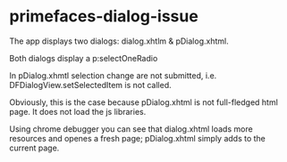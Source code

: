# primefaces-dialog-issue


The app displays two dialogs: dialog.xhtlm & pDialog.xhtml. 

Both dialogs display a p:selectOneRadio

In pDialog.xhmtl selection change are not submitted, i.e. DFDialogView.setSelectedItem is not called. 

Obviously, this is the case because pDialog.xhtml is not full-fledged html page. It does not load the js libraries. 

Using chrome debugger you can see that dialog.xhtml loads more resources and openes a fresh page; pDialog.xhtml simply adds to the current page. 
